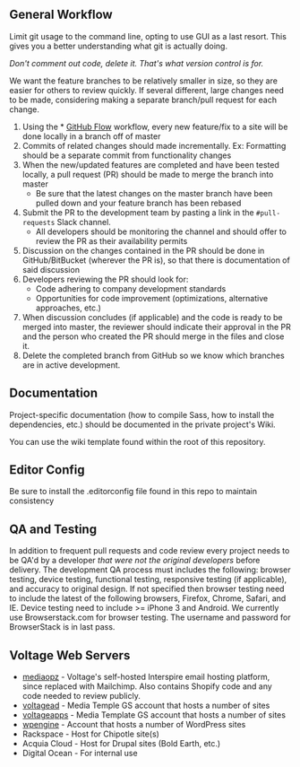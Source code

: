 ## General Workflow

Limit git usage to the command line, opting to use GUI as a last resort. This gives you a better understanding what git is actually doing.

_Don't comment out code, delete it. That's what version control is for._

We want the feature branches to be relatively smaller in size, so they are easier for others to review quickly. If several different, large changes need to be made, considering making a separate branch/pull request for each change.

1. Using the * [GitHub Flow](https://guides.github.com/introduction/flow/) workflow, every new feature/fix to a site will be done locally in a branch off of master
2. Commits of related changes should made incrementally. Ex: Formatting should be a separate commit from functionality changes
3. When the new/updated features are completed and have been tested locally, a pull request (PR) should be made to merge the branch into master
	- Be sure that the latest changes on the master branch have been pulled down and your feature branch has been rebased
4. Submit the PR to the development team by pasting a link in the `#pull-requests` Slack channel.
	- All developers should be monitoring the channel and should offer to review the PR as their availability permits
5. Discussion on the changes contained in the PR should be done in GitHub/BitBucket (wherever the PR is), so that there is documentation of said discussion
6. Developers reviewing the PR should look for:
	- Code adhering to company development standards
	- Opportunities for code improvement (optimizations, alternative approaches, etc.)
7. When discussion concludes (if applicable) and the code is ready to be merged into master, the reviewer should indicate their approval in the PR and the person who created the PR should merge in the files and close it.
8. Delete the completed branch from GitHub so we know which branches are in active development.


## Documentation

Project-specific documentation (how to compile Sass, how to install the dependencies, etc.) should be documented in the private project's Wiki.

You can use the wiki template found within the root of this repository.


## Editor Config

Be sure to install the .editorconfig file found in this repo to maintain consistency


## QA and Testing

In addition to frequent pull requests and code review every project needs to be QA'd by a developer _that were not the original developers_ before delivery. The development QA process must includes the following: browser testing, device testing, functional testing, responsive testing (if applicable), and accuracy to original design. If not specified then browser testing need to include the latest of the following browsers, Firefox, Chrome, Safari, and IE. Device testing need to include >= iPhone 3 and Android. We currently use Browserstack.com for browser testing. The username and password for BrowserStack is in last pass.


## Voltage Web Servers

- [mediaopz](http://mediaopz.com/) - Voltage's self-hosted Interspire email hosting platform, since replaced with Mailchimp. Also contains Shopify code and any code needed to review publicly.
- [voltagead](https://ac.mediatemple.net/login.mt?redirect=home.mt) - Media Temple GS account that hosts a number of sites
- [voltageapps](https://ac.mediatemple.net/login.mt?redirect=home.mt) - Media Template GS account that hosts a number of sites
- [wpengine](http://my.wpengine.com) - Account that hosts a number of WordPress sites
- Rackspace - Host for Chipotle site(s)
- Acquia Cloud - Host for Drupal sites (Bold Earth, etc.)
- Digital Ocean - For internal use

